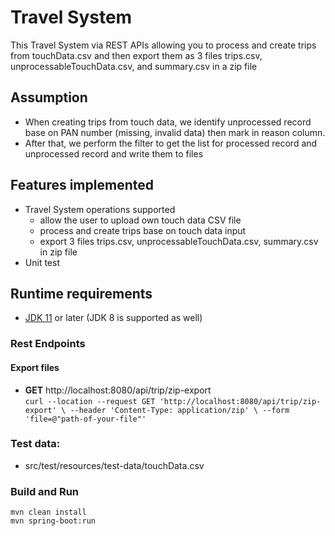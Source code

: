# Travel System 
This Travel System via REST APIs allowing you to process and create trips from touchData.csv and then export them as 3 files trips.csv, unprocessableTouchData.csv, and summary.csv in a zip file

## Assumption
* When creating trips from touch data, we identify unprocessed record base on PAN number (missing, invalid data) then mark in reason column. 
* After that, we perform the filter to get the list for processed record and unprocessed record and write them to files


## Features implemented
* Travel System operations supported
  - allow the user to upload own touch data CSV file
  - process and create trips base on touch data input
  - export 3 files trips.csv, unprocessableTouchData.csv, summary.csv in zip file
* Unit test  
  
## Runtime requirements
* [JDK 11](https://jdk.java.net/11/) or later (JDK 8 is supported as well)

### Rest Endpoints
#### Export files  
* __GET__ http://localhost:8080/api/trip/zip-export  
``curl --location --request GET 'http://localhost:8080/api/trip/zip-export' \
  --header 'Content-Type: application/zip' \
  --form 'file=@"path-of-your-file"'``
  
### Test data: 
* src/test/resources/test-data/touchData.csv

### Build and Run
```
mvn clean install
mvn spring-boot:run
```

